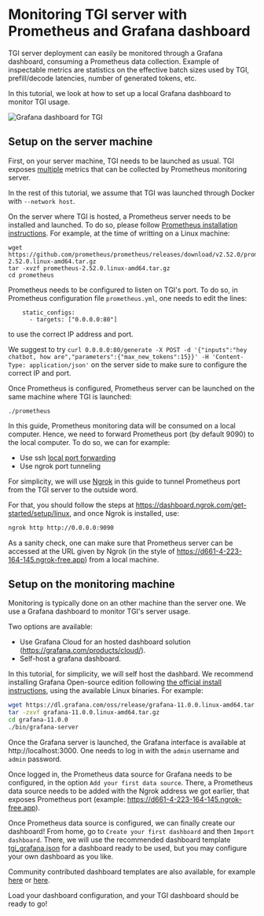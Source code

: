 # Monitoring TGI server with Prometheus and Grafana dashboard

TGI server deployment can easily be monitored through a Grafana dashboard, consuming a Prometheus data collection. Example of inspectable metrics are statistics on the effective batch sizes used by TGI, prefill/decode latencies, number of generated tokens, etc.

In this tutorial, we look at how to set up a local Grafana dashboard to monitor TGI usage.

![Grafana dashboard for TGI](https://huggingface.co/datasets/huggingface/documentation-images/resolve/main/tgi/grafana.png)

## Setup on the server machine

First, on your server machine, TGI needs to be launched as usual. TGI exposes [multiple](https://github.com/huggingface/text-generation-inference/discussions/1127#discussioncomment-7240527) metrics that can be collected by Prometheus monitoring server.

In the rest of this tutorial, we assume that TGI was launched through Docker with `--network host`.

On the server where TGI is hosted, a Prometheus server needs to be installed and launched. To do so, please follow [Prometheus installation instructions](https://prometheus.io/download/#prometheus). For example, at the time of writting on a Linux machine:

```
wget https://github.com/prometheus/prometheus/releases/download/v2.52.0/prometheus-2.52.0.linux-amd64.tar.gz
tar -xvzf prometheus-2.52.0.linux-amd64.tar.gz
cd prometheus
```

Prometheus needs to be configured to listen on TGI's port. To do so, in Prometheus configuration file `prometheus.yml`, one needs to edit the lines:
```
    static_configs:
      - targets: ["0.0.0.0:80"]
```
to use the correct IP address and port.

We suggest to try `curl 0.0.0.0:80/generate -X POST -d '{"inputs":"hey chatbot, how are","parameters":{"max_new_tokens":15}}' -H 'Content-Type: application/json'` on the server side to make sure to configure the correct IP and port.

Once Prometheus is configured, Prometheus server can be launched on the same machine where TGI is launched:
```
./prometheus
```

In this guide, Prometheus monitoring data will be consumed on a local computer. Hence, we need to forward Prometheus port (by default 9090) to the local computer. To do so, we can for example:
* Use ssh [local port forwarding](https://www.ssh.com/academy/ssh/tunneling-example)
* Use ngrok port tunneling

For simplicity, we will use [Ngrok](https://ngrok.com/docs/) in this guide to tunnel Prometheus port from the TGI server to the outside word.

For that, you should follow the steps at https://dashboard.ngrok.com/get-started/setup/linux, and once Ngrok is installed, use:
```bash
ngrok http http://0.0.0.0:9090
```

As a sanity check, one can make sure that Prometheus server can be accessed at the URL given by Ngrok (in the style of https://d661-4-223-164-145.ngrok-free.app) from a local machine.

## Setup on the monitoring machine

Monitoring is typically done on an other machine than the server one. We use a Grafana dashboard to monitor TGI's server usage.

Two options are available:
* Use Grafana Cloud for an hosted dashboard solution (https://grafana.com/products/cloud/).
* Self-host a grafana dashboard.

In this tutorial, for simplicity, we will self host the dashbard. We recommend installing Grafana Open-source edition following [the official install instructions](https://grafana.com/grafana/download?platform=linux&edition=oss), using the available Linux binaries. For example:

```bash
wget https://dl.grafana.com/oss/release/grafana-11.0.0.linux-amd64.tar.gz
tar -zxvf grafana-11.0.0.linux-amd64.tar.gz
cd grafana-11.0.0
./bin/grafana-server
```

Once the Grafana server is launched, the Grafana interface is available at http://localhost:3000. One needs to log in with the `admin` username and `admin` password.

Once logged in, the Prometheus data source for Grafana needs to be configured, in the option `Add your first data source`. There, a Prometheus data source needs to be added with the Ngrok address we got earlier, that exposes Prometheus port (example: https://d661-4-223-164-145.ngrok-free.app).

Once Prometheus data source is configured, we can finally create our dashboard! From home, go to `Create your first dashboard` and then `Import dashboard`. There, we will use the recommended dashboard template [tgi_grafana.json](https://github.com/huggingface/text-generation-inference/blob/main/assets/grafana.json) for a dashboard ready to be used, but you may configure your own dashboard as you like.

Community contributed dashboard templates are also available, for example [here](https://grafana.com/grafana/dashboards/19831-text-generation-inference-dashboard/) or [here](https://grafana.com/grafana/dashboards/20246-text-generation-inference/).

Load your dashboard configuration, and your TGI dashboard should be ready to go!